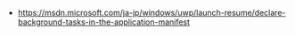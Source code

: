 ﻿


- https://msdn.microsoft.com/ja-jp/windows/uwp/launch-resume/declare-background-tasks-in-the-application-manifest

